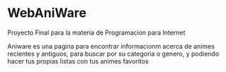 # WebAniWare

Proyecto Final para la materia de Programacion para Internet

Aniware es una pagina para encontrar informacionm acerca de animes recientes y antiguos,
para buscar por su categoria o genero, y podiendo hacer tus propias listas con tus animes
favoritos
